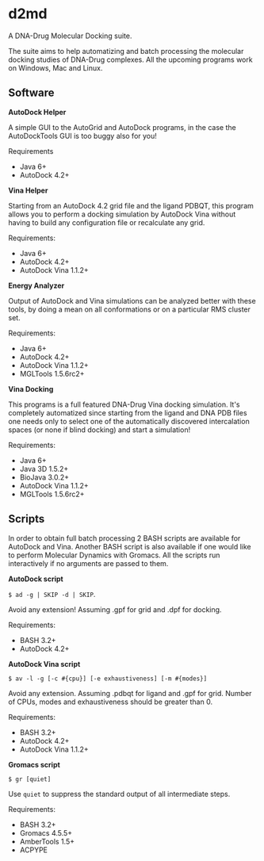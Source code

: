 # d2md
A DNA-Drug Molecular Docking suite.

The suite aims to help automatizing and batch processing the molecular docking studies of DNA-Drug complexes. All the upcoming programs work on Windows, Mac and Linux.

## Software

**AutoDock Helper**

A simple GUI to the AutoGrid and AutoDock programs, in the case the AutoDockTools GUI is too buggy also for you!

Requirements
* Java 6+
* AutoDock 4.2+

**Vina Helper**

Starting from an AutoDock 4.2 grid file and the ligand PDBQT, this program allows you to perform a docking simulation by AutoDock Vina without having to build any configuration file or recalculate any grid.

Requirements:
* Java 6+
* AutoDock 4.2+
* AutoDock Vina 1.1.2+

**Energy Analyzer**

Output of AutoDock and Vina simulations can be analyzed better with these tools, by doing a mean on all conformations or on a particular RMS cluster set.

Requirements:
* Java 6+
* AutoDock 4.2+
* AutoDock Vina 1.1.2+
* MGLTools 1.5.6rc2+

**Vina Docking**

This programs is a full featured DNA-Drug Vina docking simulation. It's completely automatized since starting from the ligand and DNA PDB files one needs only to select one of the automatically discovered intercalation spaces (or none if blind docking) and start a simulation!

Requirements:
* Java 6+
* Java 3D 1.5.2+
* BioJava 3.0.2+
* AutoDock Vina 1.1.2+
* MGLTools 1.5.6rc2+

## Scripts
In order to obtain full batch processing 2 BASH scripts are available for AutoDock and Vina.
Another BASH script is also available if one would like to perform Molecular Dynamics with Gromacs.
All the scripts run interactively if no arguments are passed to them.

**AutoDock script**

``` $ ad -g | SKIP -d | SKIP ```. 

Avoid any extension! Assuming .gpf for grid and .dpf for docking. 

Requirements:
* BASH 3.2+
* AutoDock 4.2+ 

**AutoDock Vina script**

``` $ av -l -g [-c #{cpu}] [-e exhaustiveness] [-m #{modes}] ```

Avoid any extension. Assuming .pdbqt for ligand and .gpf for grid. Number of CPUs, modes and exhaustiveness should be greater than 0.

Requirements:
* BASH 3.2+
* AutoDock 4.2+
* AutoDock Vina 1.1.2+

**Gromacs script**

``` $ gr [quiet] ```

Use ```quiet``` to suppress the standard output of all intermediate steps.

Requirements:
* BASH 3.2+
* Gromacs 4.5.5+
* AmberTools 1.5+
* ACPYPE
